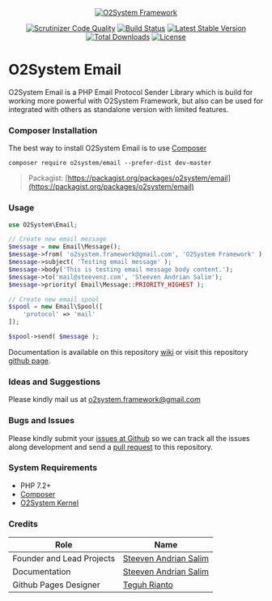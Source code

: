 <div align="center" markdown="1">

[![O2System Framework](http://o2system.id/assets/img/logo/logo-white-200px.png?logo)](http://o2system.id)
</div>

<div align="center" markdown="1">

[![Scrutinizer Code Quality](https://scrutinizer-ci.com/g/o2system/email/badges/quality-score.png?b=master)](https://scrutinizer-ci.com/g/o2system/email/?branch=master)
[![Build Status](https://scrutinizer-ci.com/g/o2system/email/badges/build.png?b=master)](https://scrutinizer-ci.com/g/o2system/email/build-status/master)
[![Latest Stable Version](https://poser.pugx.org/o2system/email/v/stable)](https://packagist.org/packages/o2system/email)
[![Total Downloads](https://poser.pugx.org/o2system/email/downloads)](https://packagist.org/packages/o2system/email)
[![License](https://poser.pugx.org/o2system/email/license)](https://packagist.org/packages/o2system/email)

</div>


# O2System Email
O2System Email is a PHP Email Protocol Sender Library which is build for working more powerful with O2System Framework, but also can be used for integrated with others as standalone version with limited features.

### Composer Installation
The best way to install O2System Email is to use [Composer](https://getcomposer.org)
```
composer require o2system/email --prefer-dist dev-master
```
> Packagist: [https://packagist.org/packages/o2system/email](https://packagist.org/packages/o2system/email)

### Usage
```php
use O2System\Email;

// Create new email message
$message = new Email\Message();
$message->from( 'o2system.framework@gmail.com', 'O2System Framework' );
$message->subject( 'Testing email message' );
$message->body('This is testing email message body content.');
$message->to('mail@steevenz.com', 'Steeven Andrian Salim');
$message->priority( Email\Message::PRIORITY_HIGHEST );

// Create new email spool
$spool = new Email\Spool([
    'protocol' => 'mail'
]);

$spool->send( $message );
```

Documentation is available on this repository [wiki](https://github.com/o2system/email/wiki) or visit this repository [github page](https://o2system.github.io/email).

### Ideas and Suggestions
Please kindly mail us at [o2system.framework@gmail.com](mailto:o2system.framework@gmail.com])

### Bugs and Issues
Please kindly submit your [issues at Github](http://github.com/o2system/email/issues) so we can track all the issues along development and send a [pull request](http://github.com/o2system/email/pulls) to this repository.

### System Requirements
- PHP 7.2+
- [Composer](https://getcomposer.org)
- [O2System Kernel](https://github.com/o2system/kernel)

### Credits
|Role|Name|
|----|----|
|Founder and Lead Projects|[Steeven Andrian Salim](http://steevenz.com)|
|Documentation|[Steeven Andrian Salim](http://steevenz.com)
|Github Pages Designer| [Teguh Rianto](http://teguhrianto.tk)
